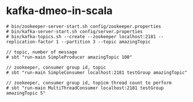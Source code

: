 # kafka-dmeo-in-scala

	# bin/zookeeper-server-start.sh config/zookeeper.properties
	# bin/kafka-server-start.sh config/server.properties
	# bin/kafka-topics.sh --create --zookeeper localhost:2181 --replication-factor 1 --partition 3 --topic amazingTopic

	// topic, number of message
	# sbt "run-main SimpleProducer amazingTopic 100"
	
	// zookeeper, consumer group id, topic
	# sbt "run-main SimpleConsumer localhost:2181 testGroup amazingTopic"
	
	// zookeeper, consumer group id, topicm thread count to perform
	# sbt "run-main MultiThreadConsumer localhost:2181 testGroup amazingTopic 5"
